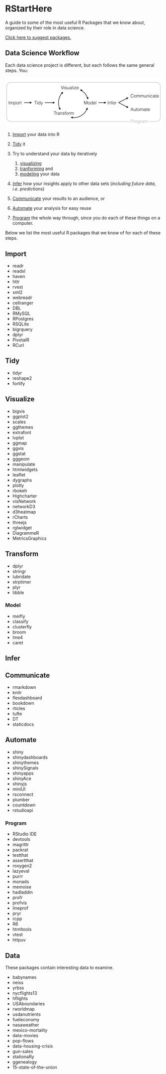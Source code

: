 
RStartHere
==========

A guide to some of the most useful R Packages that we know about, organized by their role in data science.

[Click here to suggest packages.](https://github.com/rstudio/RStartHere/edit/master/README.md)

Data Science Workflow
---------------------

Each data science project is different, but each follows the same general steps. You:

!["The data science workflow"](data-science.png)

1.  [Import](#import) your data into R
2.  [Tidy](#tidy) it
3.  Try to understand your data by iteratively
    1.  [visualizing](#visualize)
    2.  [tranforming](#transform) and
    3.  [modeling](#model) your data

4.  [Infer](#infer) how your insights apply to other data sets (*including future data, i.e. predictions*)
5.  [Communicate](#communicate) your results to an audience, or
6.  [Automate](#automate) your analysis for easy reuse
7.  [Program](#program) the whole way through, since you do each of these things on a computer.

Below we list the most useful R packages that we know of for each of these steps.

Import
------

-   readr
-   readxl
-   haven
-   httr
-   rvest
-   xml2
-   webreadr
-   cellranger
-   DBL
-   RMySQL
-   RPostgres
-   RSQLite
-   bigrquery
-   dplyr
-   PivotalR
-   RCurl

Tidy
----

-   tidyr
-   reshape2
-   fortify

Visualize
---------

-   bigvis
-   ggplot2
-   scales
-   ggthemes
-   extrafont
-   lvplot
-   ggmap
-   ggvis
-   ggstat
-   gggeom
-   manipulate
-   htmlwidgets
-   leaflet
-   dygraphs
-   plotly
-   rbokeh
-   Highcharter
-   visNetwork
-   networkD3
-   d3heatmap
-   rCharts
-   threejs
-   rglwidget
-   DiagrammeR
-   MetricsGraphics

Transform
---------

-   dplyr
-   stringr
-   lubridate
-   strptimer
-   plyr
-   tibble

### Model

-   meifly
-   classify
-   clusterfly
-   broom
-   lme4
-   caret

Infer
-----

Communicate
-----------

-   rmarkdown
-   knitr
-   flexdashboard
-   bookdown
-   rticles
-   tufte
-   DT
-   staticdocs

Automate
--------

-   shiny
-   shinydashboards
-   shinythemes
-   shinySignals
-   shinyapps
-   shinyAce
-   shinyjs
-   miniUI
-   rsconnect
-   plumber
-   countdown
-   rstudioapi

### Program

-   RStudio IDE
-   devtools
-   magrittr
-   packrat
-   testthat
-   assertthat
-   roxygen2
-   lazyeval
-   purrr
-   monads
-   memoise
-   hadladdin
-   profr
-   profvis
-   lineprof
-   pryr
-   rcpp
-   R6
-   htmltools
-   vtest
-   httpuv

Data
----

These packages contain interesting data to examine.

-   babynames
-   neiss
-   yrbss
-   nycflights13
-   hflights
-   USAboundaries
-   rworldmap
-   usdanutrients
-   fueleconomy
-   nasaweather
-   mexico-mortality
-   data-movies
-   pop-flows
-   data-housing-crisis
-   gun-sales
-   stationaRy
-   ggenealogy
-   15-state-of-the-union
